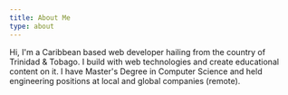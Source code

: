 ```yaml
---
title: About Me
type: about
---
```


Hi, I'm a Caribbean based web developer hailing from the country of Trinidad & Tobago. I build with web technologies and create educational content on it. I have Master's Degree in Computer Science and held engineering positions at local and global companies (remote). 
